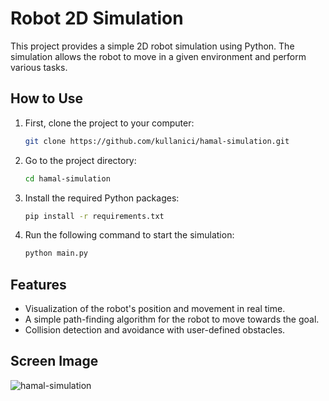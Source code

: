 # Robot 2D Simulation

This project provides a simple 2D robot simulation using Python. 
The simulation allows the robot to move in a given environment and perform various tasks.

## How to Use

1. First, clone the project to your computer:

    ```bash
    git clone https://github.com/kullanici/hamal-simulation.git
    ```

2. Go to the project directory:

    ```bash
    cd hamal-simulation
    ```

3. Install the required Python packages:

    ```bash
    pip install -r requirements.txt
    ```

4. Run the following command to start the simulation:

    ```bash
    python main.py
    ```

## Features

- Visualization of the robot's position and movement in real time.
- A simple path-finding algorithm for the robot to move towards the goal.
- Collision detection and avoidance with user-defined obstacles.

## Screen Image

![hamal-simulation](https://github.com/ulysses-o/hamal-simulation/assets/154095254/0807195b-9280-4a96-b97e-c5178ca7db66)


